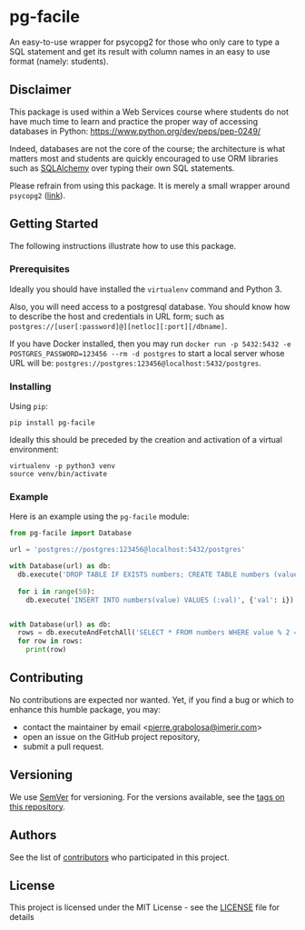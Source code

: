 # pg-facile

An easy-to-use wrapper for psycopg2 for those who only care to type a SQL statement and get its result with column names in an easy to use format (namely: students).

## Disclaimer

This package is used within a Web Services course where students do not have much time to learn and practice the proper way of accessing databases in Python: https://www.python.org/dev/peps/pep-0249/

Indeed, databases are not the core of the course; the architecture is what matters most and students are quickly encouraged to use ORM libraries such as [SQLAlchemy](https://www.sqlalchemy.org) over typing their own SQL statements.

Please refrain from using this package. It is merely a small wrapper around `psycopg2` ([link](https://pypi.org/project/psycopg2/)).

## Getting Started

The following instructions illustrate how to use this package.

### Prerequisites

Ideally you should have installed the `virtualenv` command and Python 3.

Also, you will need access to a postgresql database. You should know how to describe the host and credentials in URL form; such as `postgres://[user[:password]@][netloc][:port][/dbname]`.

If you have Docker installed, then you may run `docker run -p 5432:5432 -e POSTGRES_PASSWORD=123456 --rm -d postgres` to start a local server whose URL will be: `postgres://postgres:123456@localhost:5432/postgres`.

### Installing

Using `pip`:

```
pip install pg-facile
```

Ideally this should be preceded by the creation and activation of a virtual environment:

```
virtualenv -p python3 venv
source venv/bin/activate
```

### Example

Here is an example using the `pg-facile` module:

```py
from pg-facile import Database

url = 'postgres://postgres:123456@localhost:5432/postgres'

with Database(url) as db:
  db.execute('DROP TABLE IF EXISTS numbers; CREATE TABLE numbers (value INTEGER)')
  
  for i in range(50):
    db.execute('INSERT INTO numbers(value) VALUES (:val)', {'val': i})


with Database(url) as db:
  rows = db.executeAndFetchAll('SELECT * FROM numbers WHERE value % 2 = 0')
  for row in rows:
    print(row)
```

## Contributing

No contributions are expected nor wanted. Yet, if you find a bug or which to enhance this humble package, you may:

  * contact the maintainer by email <[pierre.grabolosa@imerir.com](mailto:pierre.grabolosa@imerir.com)>
  * open an issue on the GitHub project repository,
  * submit a pull request.

## Versioning

We use [SemVer](http://semver.org/) for versioning. For the versions available, see the [tags on this repository](https://github.com/pgrabolosa/pg-facile/tags).

## Authors

See the list of [contributors](https://github.com/pgrabolosa/pg-facile/contributors) who participated in this project.

## License

This project is licensed under the MIT License - see the [LICENSE](LICENSE) file for details
